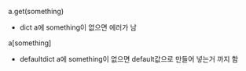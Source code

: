 a.get(something)
 - dict a에 something이 없으면 에러가 남 

a[something]
 - defaultdict a에 something이 없으면 default값으로 만들어 넣는거  까지 함
  